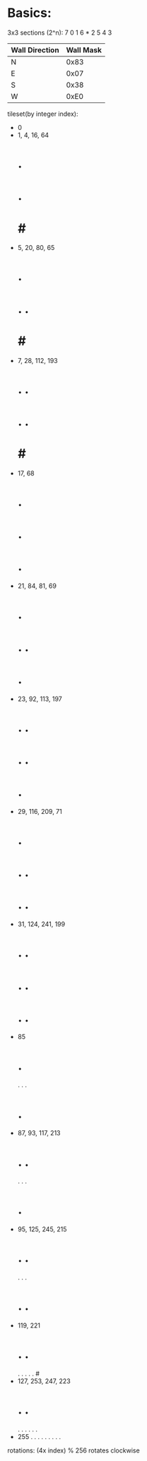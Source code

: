# Basics:

3x3 sections (2^n):
    7 0 1
    6 * 2
    5 4 3

| Wall Direction | Wall Mask |
| -------------- | --------- |
| N              | 0x83      |
| E              | 0x07      |
| S              | 0x38      |
| W              | 0xE0      |

tileset(by integer index):
* 0
* 1, 4, 16, 64
    # . #
    # . #
    # # #
* 5, 20, 80, 65
    # . #
    # . .
    # # #
* 7, 28, 112, 193
    # . .
    # . .
    # # #
* 17, 68
    # . #
    # . #
    # . #
* 21, 84, 81, 69
    # . #
    # . .
    # . #
* 23, 92, 113, 197
    # . .
    # . .
    # . #
* 29, 116, 209, 71
    # . #
    # . .
    # . .
* 31, 124, 241, 199
    # . .
    # . .
    # . .
* 85
    # . #
    . . .
    # . #
* 87, 93, 117, 213
    # . .
    . . .
    # . #
* 95, 125, 245, 215
    # . .
    . . .
    # . .
* 119, 221
    # . .
    . . .
    . . #
* 127, 253, 247, 223
    # . .
    . . .
    . . .
* 255
    . . .
    . . .
    . . .

rotations: (4x index) % 256 rotates clockwise


